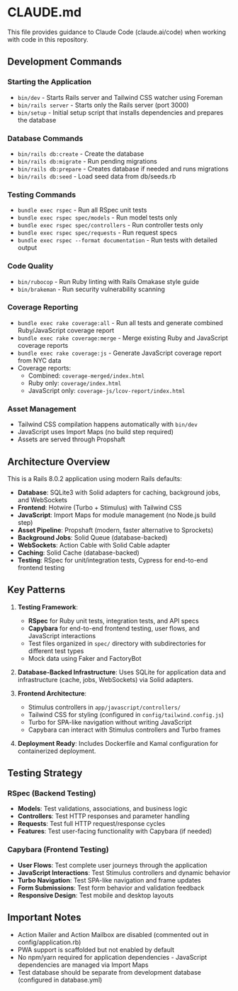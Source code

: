 # CLAUDE.md

This file provides guidance to Claude Code (claude.ai/code) when working with code in this repository.

## Development Commands

### Starting the Application
- `bin/dev` - Starts Rails server and Tailwind CSS watcher using Foreman
- `bin/rails server` - Starts only the Rails server (port 3000)
- `bin/setup` - Initial setup script that installs dependencies and prepares the database

### Database Commands
- `bin/rails db:create` - Create the database
- `bin/rails db:migrate` - Run pending migrations
- `bin/rails db:prepare` - Creates database if needed and runs migrations
- `bin/rails db:seed` - Load seed data from db/seeds.rb

### Testing Commands
- `bundle exec rspec` - Run all RSpec unit tests
- `bundle exec rspec spec/models` - Run model tests only
- `bundle exec rspec spec/controllers` - Run controller tests only
- `bundle exec rspec spec/requests` - Run request specs
- `bundle exec rspec --format documentation` - Run tests with detailed output

### Code Quality
- `bin/rubocop` - Run Ruby linting with Rails Omakase style guide
- `bin/brakeman` - Run security vulnerability scanning

### Coverage Reporting
- `bundle exec rake coverage:all` - Run all tests and generate combined Ruby/JavaScript coverage report
- `bundle exec rake coverage:merge` - Merge existing Ruby and JavaScript coverage reports
- `bundle exec rake coverage:js` - Generate JavaScript coverage report from NYC data
- Coverage reports:
  - Combined: `coverage-merged/index.html`
  - Ruby only: `coverage/index.html` 
  - JavaScript only: `coverage-js/lcov-report/index.html`

### Asset Management
- Tailwind CSS compilation happens automatically with `bin/dev`
- JavaScript uses Import Maps (no build step required)
- Assets are served through Propshaft

## Architecture Overview

This is a Rails 8.0.2 application using modern Rails defaults:

- **Database**: SQLite3 with Solid adapters for caching, background jobs, and WebSockets
- **Frontend**: Hotwire (Turbo + Stimulus) with Tailwind CSS
- **JavaScript**: Import Maps for module management (no Node.js build step)
- **Asset Pipeline**: Propshaft (modern, faster alternative to Sprockets)
- **Background Jobs**: Solid Queue (database-backed)
- **WebSockets**: Action Cable with Solid Cable adapter
- **Caching**: Solid Cache (database-backed)
- **Testing**: RSpec for unit/integration tests, Cypress for end-to-end frontend testing

## Key Patterns

1. **Testing Framework**: 
   - **RSpec** for Ruby unit tests, integration tests, and API specs
   - **Capybara** for end-to-end frontend testing, user flows, and JavaScript interactions
   - Test files organized in `spec/` directory with subdirectories for different test types
   - Mock data using Faker and FactoryBot

2. **Database-Backed Infrastructure**: Uses SQLite for application data and infrastructure (cache, jobs, WebSockets) via Solid adapters.

3. **Frontend Architecture**: 
   - Stimulus controllers in `app/javascript/controllers/`
   - Tailwind CSS for styling (configured in `config/tailwind.config.js`)
   - Turbo for SPA-like navigation without writing JavaScript
   - Capybara can interact with Stimulus controllers and Turbo frames

4. **Deployment Ready**: Includes Dockerfile and Kamal configuration for containerized deployment.

## Testing Strategy

### RSpec (Backend Testing)
- **Models**: Test validations, associations, and business logic
- **Controllers**: Test HTTP responses and parameter handling
- **Requests**: Test full HTTP request/response cycles
- **Features**: Test user-facing functionality with Capybara (if needed)

### Capybara (Frontend Testing)
- **User Flows**: Test complete user journeys through the application
- **JavaScript Interactions**: Test Stimulus controllers and dynamic behavior
- **Turbo Navigation**: Test SPA-like navigation and frame updates
- **Form Submissions**: Test form behavior and validation feedback
- **Responsive Design**: Test mobile and desktop layouts

## Important Notes

- Action Mailer and Action Mailbox are disabled (commented out in config/application.rb)
- PWA support is scaffolded but not enabled by default
- No npm/yarn required for application dependencies - JavaScript dependencies are managed via Import Maps
- Test database should be separate from development database (configured in database.yml)
